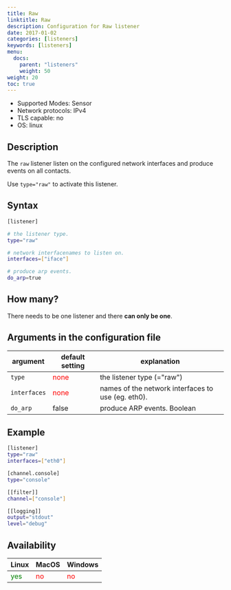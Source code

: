 ```yaml
---
title: Raw
linktitle: Raw
description: Configuration for Raw listener
date: 2017-01-02
categories: [listeners]
keywords: [listeners]
menu:
  docs:
    parent: "listeners"
    weight: 50
weight: 20
toc: true
---
```


- Supported Modes: Sensor
- Network protocols: IPv4
- TLS capable: no
- OS: linux


## Description

The `raw` listener listen on the configured network interfaces and produce events on all contacts.

Use `type="raw"` to activate this listener.


## Syntax

```bash
[listener]

# the listener type.
type="raw"

# network interfacenames to listen on.
interfaces=["iface"]

# produce arp events.
do_arp=true
```

## How many?

There needs to be one listener and there **can only be one**.  


## Arguments in the configuration file

 argument  | default setting | explanation
  ---  | --- | ---
`type` |  <span style="color:red">none</span> | the listener type (="raw")
`interfaces` |  <span style="color:red">none</span> | names of the network interfaces to use (eg. eth0).
`do_arp` | false | produce ARP events. Boolean


## Example

```bash
[listener]
type="raw"
interfaces=["eth0"]

[channel.console]
type="console"

[[filter]]
channel=["console"]

[[logging]]
output="stdout"
level="debug"
```


## Availability

 | Linux | MacOS | Windows
--- | --- | --- |
| <span style="color:green">yes</span> | <span style="color:red">no</span> | <span style="color:red">no</span> |
